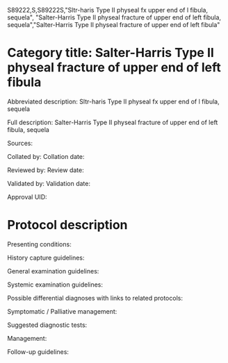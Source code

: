S89222,S,S89222S,"Sltr-haris Type II physeal fx upper end of l fibula, sequela", "Salter-Harris Type II physeal fracture of upper end of left fibula, sequela","Salter-Harris Type II physeal fracture of upper end of left fibula"
# Category title: Salter-Harris Type II physeal fracture of upper end of left fibula

Abbreviated description: Sltr-haris Type II physeal fx upper end of l fibula, sequela

Full description: Salter-Harris Type II physeal fracture of upper end of left fibula, sequela

Sources:

Collated by:
Collation date:

Reviewed by:
Review date:

Validated by:
Validation date:

Approval UID:

# Protocol description

Presenting conditions:

History capture guidelines:

General examination guidelines:

Systemic examination guidelines:

Possible differential diagnoses with links to related protocols:

Symptomatic / Palliative management:

Suggested diagnostic tests:

Management:

Follow-up guidelines:
